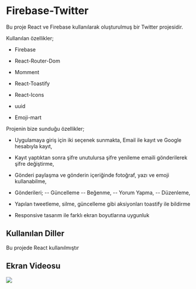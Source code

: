 <h1>Firebase-Twitter</h1>

Bu proje React ve Firebase kullanılarak oluşturulmuş bir Twitter projesidir.

Kullanılan özellikler;

- Firebase

- React-Router-Dom

- Momment

- React-Toastify

- React-Icons

- uuid

- Emoji-mart

Projenin bize sunduğu özellikler;

- Uygulamaya giriş için iki seçenek sunmakta, Email ile kayıt ve Google hesabıyla kayıt,

- Kayıt yaptıktan sonra şifre unutulursa şifre yenileme emaili gönderilerek şifre değiştirme,

- Gönderi paylaşma ve gönderin içeriğinde fotoğraf, yazı ve emoji kullanabilme,

- Gönderileri;
  -- Güncelleme
  -- Beğenme,
  -- Yorum Yapma,
  -- Düzenleme,

- Yapılan tweetleme, silme, güncelleme gibi aksiyonları toastify ile bildirme

- Responsive tasarım ile farklı ekran boyutlarına uygunluk

<h2>Kullanılan Diller</h2>

Bu projede React kullanılmıştır

<h2>Ekran Videosu</h2>

![](twitter.gif)
